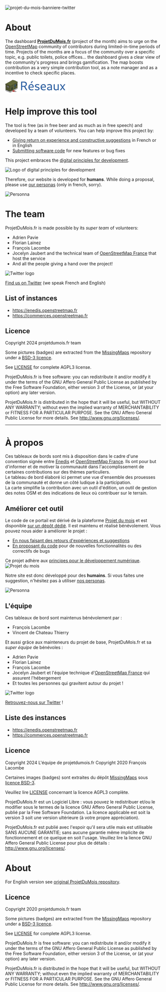 ![projet-du-mois-banniere-twitter](https://user-images.githubusercontent.com/11553211/109954309-7a85b180-7ce1-11eb-8026-38e6e1526b2f.png)

# About
The dashboard __[ProjetDuMois.fr](https://projetdumois.fr)__ (project of the month) aims to urge on the [OpenStreetMap](https://openstreetmap.org) community of contributors during limited-in-time periods of time. Projects of the months are a focus of the community over a specific topic, e.g. public toilets, police offices... the dashboard gives a clear view of the community's progress and brings gamification. The map boosts contribution as a very simple contribution tool, as a note manager and as a incentive to check specific places.

![Projet du mois](/website/images/logo_mini.png)

# Help improve this tool

The tool is free (as in free beer and as much as in free speech) and developed by a team of volunteers. You can help improve this project by:
* [Giving return on experience and constructive suggestions](https://github.com/vdct/ProjetDuMois/issues) in French or in English
* [Submitting software code](DEVELOP.md) for new features or bug fixes

This project embraces the [digital principles for development](https://digitalprinciples.org/).

![Logo of digital principles for development](/website/images/pdd-en.png)

Therefore, our website is developed for __humans__.
While doing a proposal, please use [our personas](https://github.com/vdct/ProjetDuMois/issues/66) (only in french, sorry).

![Personna](/website/images/personna_h.png)

# The team
ProjetDuMois.fr is made possible by its _super team_ of volunteers:

* Adrien Pavie
* Florian Lainez
* François Lacombe
* Jocelyn Jaubert and the technical team of [OpenStreetMap France](https://openstreetmap.fr) that host the service
* And all the people giving a hand over the project!

![Twitter logo](/website/images/twitter.png)

[Find us on Twitter](https://twitter.com/projetdumois) (we speak French and English)

## List of instances
- https://enedis.openstreetmap.fr
- https://commerces.openstreetmap.fr

## Licence

Copyright 2024 projetdumois.fr team

Some pictures (badges) are extracted from the [MissingMaps](https://github.com/MissingMaps/users) repository under a [BSD-3 licence](https://github.com/MissingMaps/users/blob/master/LICENSE).

See [LICENSE](LICENSE.txt) for complete AGPL3 license.


ProjetDuMois.fr is free software: you can redistribute it and/or modify it under the terms of the GNU Affero General Public License as published by the Free Software Foundation, either version 3 of the License, or (at your option) any later version.

ProjetDuMois.fr is distributed in the hope that it will be useful, but WITHOUT ANY WARRANTY; without even the implied warranty of MERCHANTABILITY or FITNESS FOR A PARTICULAR PURPOSE.  See the GNU Affero General Public License for more details. See http://www.gnu.org/licenses/.


-----

# À propos

Ces tableaux de bords sont mis à disposition dans le cadre d'une convention signée entre [Enedis](https://www.enedis.fr) et [OpenStreetMap France](https://openstreetmap.fr). Ils ont pour but d'informer et de motiver la communauté dans l'accomplissement de certaines contributions sur des thèmes particuliers.  
Le tableau de bord élaboré ici permet une vue d'ensemble des prouesses de la communauté et donne un côté ludique à la participation.  
La carte simplifie la contribution avec un outil d'édition, un outil de gestion des notes OSM et des indications de lieux où contribuer sur le terrain.


## Améliorer cet outil

Le code de ce portail est dérivé de la plateforme [Projet du mois](https://github.com/vdct/ProjetDuMois) et est disponible [sur un dépôt dédié](https://github.com/flacombe/ProjetDuMois). Il est maintenu et réalisé bénévolement. Vous pouvez nous aider à améliorer le projet :

* [En nous faisant des retours d'expériences et suggestions](https://github.com/vdct/ProjetDuMois/issues)
* [En proposant du code](DEVELOP.md) pour de nouvelles fonctionnalités ou des correctifs de bugs

Ce projet adhère aux [principes pour le développement numérique](https://digitalprinciples.org/).
![Projet du mois](https://github.com/flacombe/ProjetDuMois/raw/master/website/images/pdd.png)

Notre site est donc développé pour des __humains__.
Si vous faites une suggestion, n'hésitez pas à utiliser [nos personas](https://github.com/vdct/ProjetDuMois/issues/66).

![Personna](/website/images/personna_f.png)

## L'équipe

Ces tableaux de bord sont maintenus bénévolement par :

* François Lacombe
* Vincent de Chateau Thierry

Et aussi grâce aux mainteneurs du projet de base, ProjetDuMois.fr et sa _super équipe_ de bénévoles :

* Adrien Pavie
* Florian Lainez
* François Lacombe
* Jocelyn Jaubert et l'équipe technique d'[OpenStreetMap France](https://openstreetmap.fr) qui assurent l'hébergement
* Et toutes les personnes qui gravitent autour du projet !

![Twitter logo](/website/images/twitter.png)

[Retrouvez-nous sur Twitter](https://twitter.com/projetdumois) !

## Liste des instances
- https://enedis.openstreetmap.fr
- https://commerces.openstreetmap.fr


## Licence

Copyright 2024 L'équipe de projetdumois.fr
Copyright 2020 François Lacombe

Certaines images (badges) sont extraites du dépôt [MissingMaps](https://github.com/MissingMaps/users) sous [licence BSD-3](https://github.com/MissingMaps/users/blob/master/LICENSE).

Veuillez lire [LICENSE](LICENSE.txt) concernant la licence AGPL3 complète.


ProjetDuMois.fr est un Logiciel Libre : vous pouvez le redistribuer et/ou le modifier sous le termes de la licence GNU Affero General Public License, publié par la Free Software Foundation. La licence applicable est soit la version 3 soit une version ultérieure (à votre propre appréciation).

ProjetDuMois.fr est publié avec l'espoir qu'il sera utile mais est utilisable SANS AUCUNE GARANTIE; sans aucune garantie même implicite de fonctionnement et ce quelque en soit l'usage. Veuillez lire la lience GNU Affero General Public License pour plus de détails : http://www.gnu.org/licenses/.

# About

For English version see [original ProjetDuMois repository](https://github.com/vdct/ProjetDuMois/).

## Licence

Copyright 2020 projetdumois.fr team

Some pictures (badges) are extracted from the [MissingMaps](https://github.com/MissingMaps/users) repository under a [BSD-3 licence](https://github.com/MissingMaps/users/blob/master/LICENSE).

See [LICENSE](LICENSE.txt) for complete AGPL3 license.


ProjetDuMois.fr is free software: you can redistribute it and/or modify it under the terms of the GNU Affero General Public License as published by the Free Software Foundation, either version 3 of the License, or (at your option) any later version.

ProjetDuMois.fr is distributed in the hope that it will be useful, but WITHOUT ANY WARRANTY; without even the implied warranty of MERCHANTABILITY or FITNESS FOR A PARTICULAR PURPOSE.  See the GNU Affero General Public License for more details. See http://www.gnu.org/licenses/.